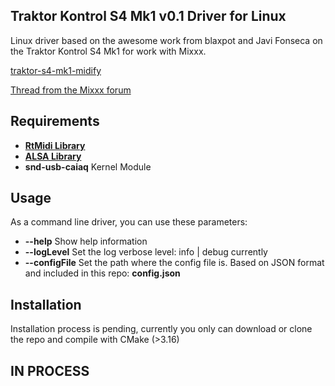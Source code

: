 ## Traktor Kontrol S4 Mk1 v0.1 Driver for Linux

Linux driver based on the awesome work from blaxpot and Javi Fonseca on the Traktor Kontrol S4 Mk1 for work with Mixxx.

[traktor-s4-mk1-midify](https://github.com/blaxpot/traktor-s4-mk1-midify)

[Thread from the Mixxx forum](https://mixxx.discourse.group/t/native-instruments-kontrol-s4-v0-1/11942)

## Requirements
- **[RtMidi Library](https://www.music.mcgill.ca/~gary/rtmidi/)**
- **[ALSA Library](https://www.alsa-project.org/wiki/Main_Page)**
- **snd-usb-caiaq** Kernel Module

## Usage

As a command line driver, you can use these parameters:
- **--help** Show help information
- **--logLevel** Set the log verbose level: info | debug currently
- **--configFile** Set the path where the config file is. Based on JSON format and included in this repo: **config.json**

## Installation
Installation process is pending, currently you only can download or clone the repo and compile with CMake (>3.16)

## IN PROCESS
